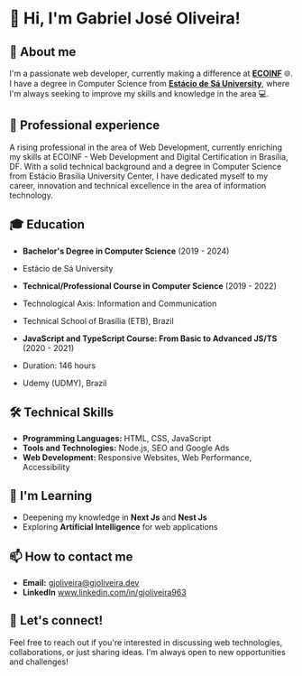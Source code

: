 # 👋 Hi, I'm Gabriel José Oliveira!

## 🚀 About me
I'm a passionate web developer, currently making a difference at [**ECOINF**](https://ecoinf.com.br/) 🌐.
I have a degree in Computer Science from [**Estácio de Sá University**](https://estacio.br/),
where I'm always seeking to improve my skills and knowledge in the area 💻.

## 💼 Professional experience
A rising professional in the area of ​​Web Development, currently enriching my skills at ECOINF - Web Development and Digital Certification in Brasília, DF. With a solid technical background and a degree in Computer Science from Estácio Brasília University Center, I have dedicated myself to my career, innovation and technical excellence in the area of ​​information technology.

## 🎓 Education
- **Bachelor's Degree in Computer Science** (2019 - 2024)
- Estácio de Sá University

- **Technical/Professional Course in Computer Science** (2019 - 2022)
- Technological Axis: Information and Communication
- Technical School of Brasília (ETB), Brazil

- **JavaScript and TypeScript Course: From Basic to Advanced JS/TS** (2020 - 2021)
- Duration: 146 hours
- Udemy (UDMY), Brazil

## 🛠️ Technical Skills
- **Programming Languages:** HTML, CSS, JavaScript
- **Tools and Technologies:** Node.js, SEO and Google Ads
- **Web Development:** Responsive Websites, Web Performance, Accessibility

## 🌱 I'm Learning
- Deepening my knowledge in **Next Js** and **Nest Js**
- Exploring **Artificial Intelligence** for web applications

## 📫 How to contact me
<!--
**GitHub:** [@yourGitHubUsername](https://github.com/yourGitHubUsername)
- **LinkedIn:** [Your LinkedIn Name](https://www.linkedin.com/in/yourLinkedInProfile/)
-->
- **Email:** gjoliveira@gjoliveira.dev
- **LinkedIn** www.linkedin.com/in/gjoliveira963

## 🌟 Let's connect!
Feel free to reach out if you're interested in discussing web technologies, collaborations, or just sharing ideas. I'm always open to new opportunities and challenges!

<!--
gjoliveira963/gjoliveira963 is a ✨ special ✨ repository because its `README.md` (this file) appears on your GitHub profile.
You can click the Preview link to take a look at your changes.
-->
